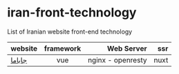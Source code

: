 # iran-front-technology
List of Iranian website  front-end technology

|website  |      framework      |  Web Server |ssr|
|----------|:-------------:|------:|------:|
| [جاباما](https://www.jabama.com) |  vue |nginx - openresty |nuxt|
